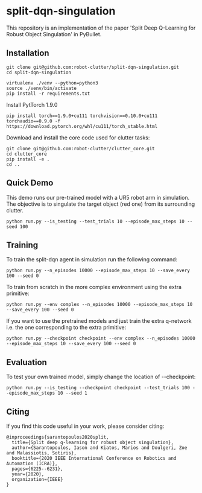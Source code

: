 # split-dqn-singulation
This repository is an implementation of the paper 'Split Deep Q-Learning for Robust Object Singulation' in PyBullet.

## Installation
```shell
git clone git@github.com:robot-clutter/split-dqn-singulation.git
cd split-dqn-singulation

virtualenv ./venv --python=python3
source ./venv/bin/activate
pip install -r requirements.txt
```

Install PytTorch 1.9.0
```shell
pip install torch==1.9.0+cu111 torchvision==0.10.0+cu111 torchaudio==0.9.0 -f https://download.pytorch.org/whl/cu111/torch_stable.html
```

Download and install the core code used for clutter tasks:
```shell
git clone git@github.com:robot-clutter/clutter_core.git
cd clutter_core
pip install -e .
cd ..
```


## Quick Demo
This demo runs our pre-trained model with a UR5 robot arm in simulation. The objective is to singulate the target object (red one) from its surrounding clutter.
```commandline
python run.py --is_testing --test_trials 10 --episode_max_steps 10 --seed 100
```

## Training
To train the split-dqn agent in simulation run the following command:
```commandline
python run.py --n_episodes 10000 --episode_max_steps 10 --save_every 100 --seed 0
```

To train from scratch in the more complex environment using the extra primitive:
```commandline
python run.py --env complex --n_episodes 10000 --episode_max_steps 10 --save_every 100 --seed 0
```

If you want to use the pretrained models and just train the extra q-network i.e. the one corresponding to the extra primitive:
```commandline
python run.py --checkpoint checkpoint --env complex --n_episodes 10000 --episode_max_steps 10 --save_every 100 --seed 0
```

## Evaluation
To test your own trained model, simply change the location of --checkpoint:
```commandline
python run.py --is_testing --checkpoint checkpoint --test_trials 100 --episode_max_steps 10 --seed 1
```

## Citing
If you find this code useful in your work, please consider citing:
```shell
@inproceedings{sarantopoulos2020split,
  title={Split deep q-learning for robust object singulation},
  author={Sarantopoulos, Iason and Kiatos, Marios and Doulgeri, Zoe and Malassiotis, Sotiris},
  booktitle={2020 IEEE International Conference on Robotics and Automation (ICRA)},
  pages={6225--6231},
  year={2020},
  organization={IEEE}
}
```